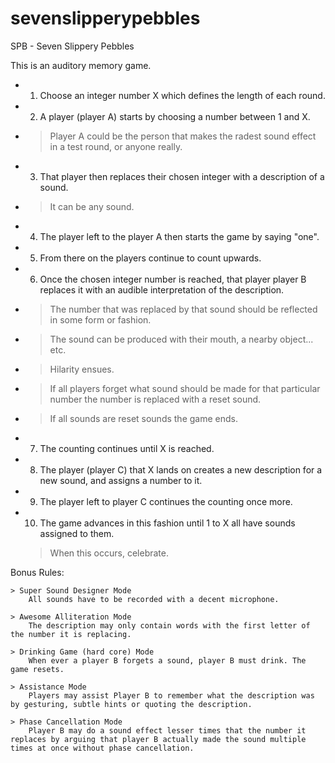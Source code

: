 # sevenslipperypebbles
SPB - Seven Slippery Pebbles


This is an auditory memory game.

- 1) Choose an integer number X which defines the length of each round.

- 2) A player (player A) starts by choosing a number between 1 and X.
- > Player A could be the person that makes the radest sound effect in a test round, or anyone really.

- 3) That player then replaces their chosen integer with a description of a sound. 
- > It can be any sound.

- 4) The player left to the player A then starts the game by saying "one".

- 5) From there on the players continue to count upwards. 

- 6) Once the chosen integer number is reached, that player player B replaces it with an audible interpretation of the description.
- > The number that was replaced by that sound should be reflected in some form or fashion.
- > The sound can be produced with their mouth, a nearby object... etc.
- > Hilarity ensues.
- > If all players forget what sound should be made for that particular number the number is replaced with a reset sound.
- > If all sounds are reset sounds the game ends.

- 7) The counting continues until X is reached.

- 8) The player (player C) that X lands on creates a new description for a new sound, and assigns a number to it.

- 9) The player left to player C continues the counting once more.

- 10) The game advances in this fashion until 1 to X all have sounds assigned to them.
	> When this occurs, celebrate.

Bonus Rules:	

	> Super Sound Designer Mode
		All sounds have to be recorded with a decent microphone.

	> Awesome Alliteration Mode
		The description may only contain words with the first letter of the number it is replacing.

	> Drinking Game (hard core) Mode
		When ever a player B forgets a sound, player B must drink. The game resets.

	> Assistance Mode
		Players may assist Player B to remember what the description was by gesturing, subtle hints or quoting the description.

	> Phase Cancellation Mode
		Player B may do a sound effect lesser times that the number it replaces by arguing that player B actually made the sound multiple times at once without phase cancellation.